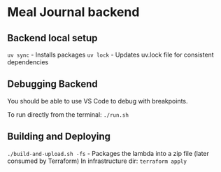 # Meal Journal backend

## Backend local setup
`uv sync` - Installs packages
`uv lock` - Updates uv.lock file for consistent dependencies

## Debugging Backend
You should be able to use VS Code to debug with breakpoints.

To run directly from the terminal: `./run.sh`

## Building and Deploying

`./build-and-upload.sh -fs` - Packages the lambda into a zip file (later consumed by Terraform)
In infrastructure dir: `terraform apply`